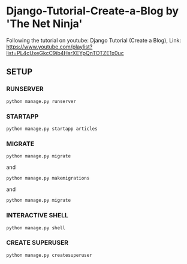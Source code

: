 # Django-Tutorial-Create-a-Blog by 'The Net Ninja'


Following the tutorial on youtube: Django Tutorial (Create a Blog), Link: https://www.youtube.com/playlist?list=PL4cUxeGkcC9ib4HsrXEYpQnTOTZE1x0uc



## SETUP 


### RUNSERVER

`python manage.py runserver`


### STARTAPP

`python manage.py startapp articles`

### MIGRATE

`python manage.py migrate`

and 

`python manage.py makemigrations`

and 

`python manage.py migrate`

### INTERACTIVE SHELL

`python manage.py shell`

### CREATE SUPERUSER

`python manage.py createsuperuser` 
